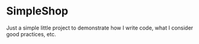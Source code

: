 # SimpleShop
Just a simple little project to demonstrate how I write code, what I consider good practices, etc.
